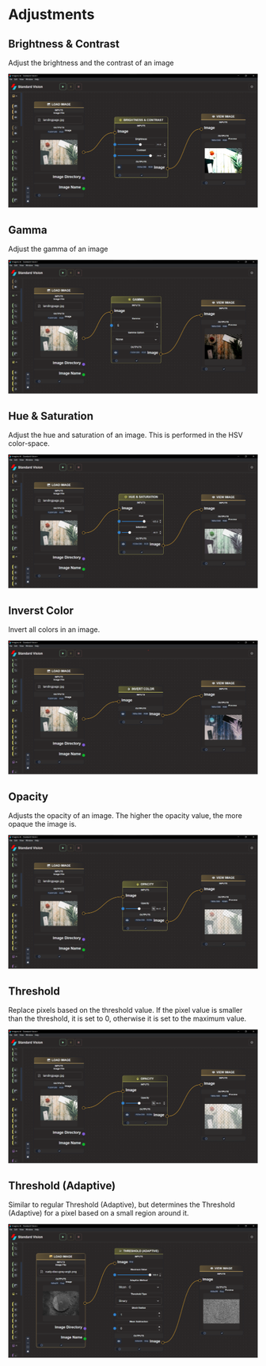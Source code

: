# **Adjustments**

## Brightness & Contrast

Adjust the brightness and the contrast of an image

![logo](_media/AdjustmentsProperties/Brightness%20%26%20Contrast.png)

## Gamma

Adjust the gamma of an image

![logo](_media/AdjustmentsProperties/Gamma.png)

## Hue & Saturation

Adjust the hue and saturation of an image. This is performed in the HSV color-space.

![logo](_media/AdjustmentsProperties/Hue%20%26%20Saturation.png)

## Inverst Color

Invert all colors in an image.

![logo](_media/AdjustmentsProperties/Invert%20Color.png)

## Opacity

Adjusts the opacity of an image. The higher the opacity value, the more opaque the image is.

![logo](_media/AdjustmentsProperties/Opacity.png)

## Threshold

Replace pixels based on the threshold value. If the pixel value is smaller than the threshold, it is set to 0, otherwise it is set to the maximum value.

![logo](_media/AdjustmentsProperties/Opacity.png)

## Threshold (Adaptive)

Similar to regular Threshold (Adaptive), but determines the Threshold (Adaptive) for a pixel based on a small region around it.

![logo](_media/AdjustmentsProperties/Threshold%20adaptive.png)
